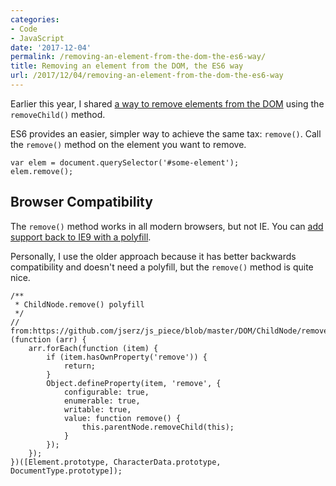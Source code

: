 ```yaml
---
categories:
- Code
- JavaScript
date: '2017-12-04'
permalink: /removing-an-element-from-the-dom-the-es6-way/
title: Removing an element from the DOM, the ES6 way
url: /2017/12/04/removing-an-element-from-the-dom-the-es6-way
---
```


Earlier this year, I shared [a way to remove elements from the DOM](/removing-an-element-from-the-dom-with-vanilla-js/) using the `removeChild()` method.

ES6 provides an easier, simpler way to achieve the same tax: `remove()`. Call the `remove()` method on the element you want to remove.

```lang-javascript
var elem = document.querySelector('#some-element');
elem.remove();
```

## Browser Compatibility

The `remove()` method works in all modern browsers, but not IE. You can [add support back to IE9 with a polyfill](https://github.com/cferdinandi/vanilla-javascript-cheat-sheet/blob/master/polyfills/remove.js).

Personally, I use the older approach because it has better backwards compatibility and doesn't need a polyfill, but the `remove()` method is quite nice.

```lang-javascript
/**
 * ChildNode.remove() polyfill
 */
// from:https://github.com/jserz/js_piece/blob/master/DOM/ChildNode/remove()/remove().md
(function (arr) {
	arr.forEach(function (item) {
		if (item.hasOwnProperty('remove')) {
			return;
		}
		Object.defineProperty(item, 'remove', {
			configurable: true,
			enumerable: true,
			writable: true,
			value: function remove() {
				this.parentNode.removeChild(this);
			}
		});
	});
})([Element.prototype, CharacterData.prototype, DocumentType.prototype]);
```